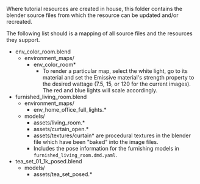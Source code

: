 Where tutorial resources are created in house, this folder contains the blender
source files from which the resource can be updated and/or recreated.

The following list should is a mapping of all source files and the resources
they support.

- env_color_room.blend
  - environment_maps/
    - env_color_room*
      - To render a particular map, select the white light, go to its material
        and set the Emissive material's strength property to the desired wattage
        (7.5, 15, or 120 for the current images). The red and blue lights will
        scale accordingly.
- furnished_living_room.blend
  - environment_maps/
    - env_home_office_full_lights.*
  - models/
    - assets/living_room.*
    - assets/curtain_open.*
    - assets/textures/curtain* are procedural textures in the blender file
      which have been "baked" into the image files.
    - Includes the pose information for the furnishing models in
      `furnished_living_room.dmd.yaml`.
- tea_set_01_1k_posed.blend
  - models/
    - assets/tea_set_posed.*
